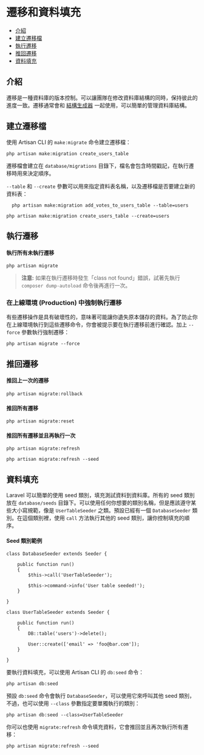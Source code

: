 # 遷移和資料填充

- [介紹](#introduction)
- [建立遷移檔](#creating-migrations)
- [執行遷移](#running-migrations)
- [推回遷移](#rolling-back-migrations)
- [資料填充](#database-seeding)

<a name="introduction"></a>
## 介紹

遷移是一種資料庫的版本控制。可以讓團隊在修改資料庫結構的同時，保持彼此的進度一致。遷移通常會和 [結構生成器](/docs/5.0/schema) 一起使用，可以簡單的管理資料庫結構。

<a name="creating-migrations"></a>
## 建立遷移檔

使用 Artisan CLI 的 `make:migrate` 命令建立遷移檔：

    php artisan make:migration create_users_table

遷移檔會建立在 `database/migrations` 目錄下，檔名會包含時間戳記，在執行遷移時用來決定順序。

`--table` 和 `--create` 參數可以用來指定資料表名稱，以及遷移檔是否要建立新的資料表：

	  php artisan make:migration add_votes_to_users_table --table=users

    php artisan make:migration create_users_table --create=users

<a name="running-migrations"></a>
## 執行遷移

#### 執行所有未執行遷移

    php artisan migrate

> **注意:** 如果在執行遷移時發生「class not found」錯誤，試著先執行 `composer dump-autoload` 命令後再進行一次。

### 在上線環境 (Production) 中強制執行遷移

有些遷移操作是具有破壞性的，意味著可能讓你遺失原本儲存的資料。為了防止你在上線環境執行到這些遷移命令，你會被提示要在執行遷移前進行確認。加上 `--force` 參數執行強制遷移：

    php artisan migrate --force

<a name="rolling-back-migrations"></a>
## 推回遷移

#### 推回上一次的遷移

    php artisan migrate:rollback

#### 推回所有遷移

    php artisan migrate:reset

#### 推回所有遷移並且再執行一次

    php artisan migrate:refresh

    php artisan migrate:refresh --seed

<a name="database-seeding"></a>
## 資料填充

Laravel 可以簡單的使用 seed 類別，填充測試資料到資料庫。所有的 seed 類別放在 `database/seeds` 目錄下。可以使用任何你想要的類別名稱，但是應該遵守某些大小寫規範，像是 `UserTableSeeder` 之類。預設已經有一個 `DatabaseSeeder` 類別。在這個類別裡，使用 `call` 方法執行其他的 seed 類別，讓你控制填充的順序。

#### Seed 類別範例

    class DatabaseSeeder extends Seeder {

        public function run()
        {
            $this->call('UserTableSeeder');

            $this->command->info('User table seeded!');
        }

    }

    class UserTableSeeder extends Seeder {

        public function run()
        {
            DB::table('users')->delete();

            User::create(['email' => 'foo@bar.com']);
        }

    }

要執行資料填充，可以使用 Artisan CLI 的 `db:seed` 命令：

    php artisan db:seed

預設 `db:seed` 命令會執行 `DatabaseSeeder`，可以使用它來呼叫其他 seed 類別，不過，也可以使用 `--class` 參數指定要單獨執行的類別：

    php artisan db:seed --class=UserTableSeeder

你可以也使用 `migrate:refresh` 命令填充資料，它會推回並且再次執行所有遷移：

    php artisan migrate:refresh --seed

